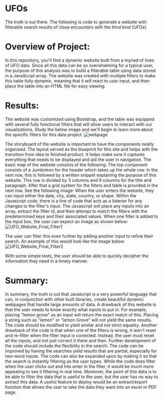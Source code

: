 # UFOs

The truth is out there. The following is code to generate a website with filterable search results of close encounters with the third kind (UFOs).
# Overview of Project:
In this repository, you'll find a dynamic website built from a myriad of lines of UFO data. Since all this data can be so overwhelming for a typical user, the purpose of this analysis was to build a filterable table using data stored in a JavaScript array. The website was created with multiple filters to make this table fully dynamic, meaning that it will react to user input, and then place the table into an HTML file for easy viewing.
# Results:
The website was customized using Bootstrap, and the table was equipped with several fully functional filters that will allow users to interact with our visualizations. Study the below image and we'll begin to learn more about the specific filters for this data project.
![webpage](https://user-images.githubusercontent.com/102339838/174685739-091816a0-4982-4832-93a3-a5079cfdaa5a.png)

The storyboard of the website is important to have the components neatly organized. The layout served as the blueprint for this site and helps with the transition from idea to finished product. It helps make sure it captures everything that needs to be displayed and aid the user in navigation. The basic map of the website consists of the following:
The top component consists of a Jumbotron for the header which takes up the whole row. In the next row, this is followed by a written snippet explaining the purpose of this website. This row is divided by 3 columns and 9 columns for the title and paragraph. After that a grid system for the filters and table is provided in the next row. See the following image:
When the user enters the website, they can input either the date, city, state, country, or shape. Within the Javascript code, there is a line of code that acts as a listener for any changes to the filter's input. The Javascript will place any inputs into an array, extract the filter id, and then attempt to match the filters with the predetermined keys and their associated values. When one filter is added to the input box, the user can expect an image as shown below:
 ![UFO_Website_Final_Filter1](https://user-images.githubusercontent.com/102339838/173209662-3e284efa-0c3f-4f5a-b897-bf0f6fa1cff3.png)
 
The user can filter this even further by adding another input to refine their search. An example of this would look like the image below:
![UFO_Website_Final_Filter2](https://user-images.githubusercontent.com/102339838/173209679-55e1ac8f-c02d-4fae-be56-edea9370cf0d.png)

With some simple tests, the user should be able to quickly decipher the information they need in a timely manner.
# Summary:
In summary, the truth is out that Javascript is a very powerful language that can, in conjunction with other built libraries, create beautiful dynamic webpages that handle large amounts of data.
A drawback of this website is that the user needs to know exactly what inputs to put in. For example, placing "lemon grove" as an input will return the exact match of this. Placing a string such as "lemon" or "lemon Grove" will not yield the same results. The code should be modified to yield similar and not strict equality. Another drawback of the code is that when one of the filters is wrong, it won't reset and re-filter when the filter input is corrected. Instead, the user must reset all the inputs, and not just correct it there and then.
Further development of the code should include the flexibility in the search. The code can be improved by having the searches yield results that are partial, especially for two-word inputs. The code can also be expanded upon by making it so that the search is instantly filtering as the user types. While the code does filter when the user clicks out and hits enter in the filter, it would be much more appealing to see it filtering in real time. Moreover, the point of this data is to be able to filter the data that is useful to the user, but the user has no way to extract this data. A useful feature to deploy would be an extract/export function that allows the user to take the data they want into an excel or PDF page.

